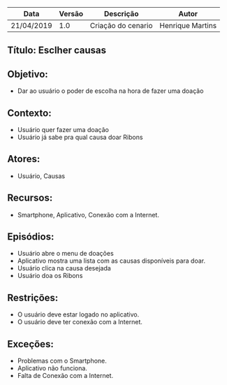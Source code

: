 | Data | Versão | Descrição | Autor |
|---|---|---|---|
| 21/04/2019 | 1.0 | Criação do cenario  | Henrique Martins |

## Título: Esclher causas

## Objetivo:

- Dar ao usuário o poder de escolha na hora de fazer uma doação

## Contexto:

- Usuário quer fazer uma doação
- Usuário já sabe pra qual causa doar Ribons

## Atores:

- Usuário, Causas

## Recursos:

- Smartphone, Aplicativo, Conexão com a Internet.

## Episódios:

- Usuário abre o menu de doações
- Aplicativo mostra uma lista com as causas disponíveis para doar.
- Usuário clica na causa desejada
- Usuário doa os Ribons

## Restrições:

- O usuário deve estar logado no aplicativo.
- O usuário deve ter conexão com a Internet.

## Exceções:

- Problemas com o Smartphone.
- Aplicativo não funciona.
- Falta de Conexão com a Internet.